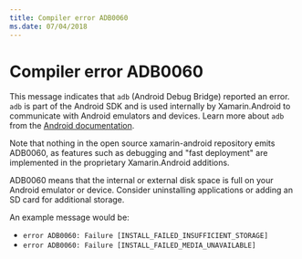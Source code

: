 ```yaml
---
title: Compiler error ADB0060
ms.date: 07/04/2018
---
```

# Compiler error ADB0060

This message indicates that `adb` (Android Debug Bridge) reported an error.
`adb` is part of the Android SDK and is used internally by Xamarin.Android to
communicate with Android emulators and devices.  Learn more about `adb` from the
[Android documentation][adb].

Note that nothing in the open source xamarin-android repository emits ADB0060,
as features such as debugging and "fast deployment" are implemented in the
proprietary Xamarin.Android additions.

ADB0060 means that the internal or external disk space is full on your Android
emulator or device.  Consider uninstalling applications or adding an SD card for
additional storage.

An example message would be:

  * `error ADB0060: Failure [INSTALL_FAILED_INSUFFICIENT_STORAGE]`
  * `error ADB0060: Failure [INSTALL_FAILED_MEDIA_UNAVAILABLE]`

[adb]: https://developer.android.com/studio/command-line/adb
